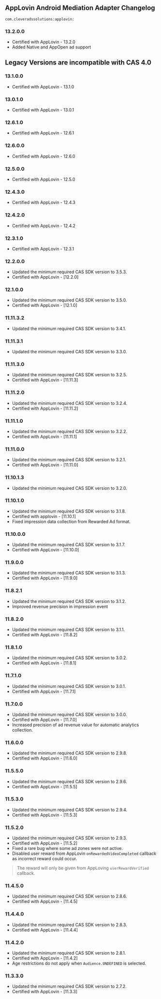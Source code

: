 ## AppLovin Android Mediation Adapter Changelog
`com.cleveradssolutions:applovin:`  

### 13.2.0.0
- Certified with AppLovin - 13.2.0
- Added Native and AppOpen ad support

## Legacy Versions are incompatible with CAS 4.0

### 13.1.0.0
- Certified with AppLovin - 13.1.0

### 13.0.1.0
- Certified with AppLovin - 13.0.1

### 12.6.1.0
- Certified with AppLovin - 12.6.1

### 12.6.0.0
- Certified with AppLovin - 12.6.0

### 12.5.0.0
- Certified with AppLovin - 12.5.0

### 12.4.3.0
- Certified with AppLovin - 12.4.3

### 12.4.2.0
- Certified with AppLovin - 12.4.2

### 12.3.1.0
- Certified with AppLovin - 12.3.1

### 12.2.0.0
- Updated the minimum required CAS SDK version to 3.5.3.
- Certified with AppLovin - [12.2.0]

### 12.1.0.0
- Updated the minimum required CAS SDK version to 3.5.0.
- Certified with AppLovin - [12.1.0]

### 11.11.3.2
- Updated the minimum required CAS SDK version to 3.4.1.

### 11.11.3.1
- Updated the minimum required CAS SDK version to 3.3.0.

### 11.11.3.0
- Updated the minimum required CAS SDK version to 3.2.5.
- Certified with AppLovin - [11.11.3]

### 11.11.2.0
- Updated the minimum required CAS SDK version to 3.2.4.
- Certified with AppLovin - [11.11.2]

### 11.11.1.0
- Updated the minimum required CAS SDK version to 3.2.2.
- Certified with AppLovin - [11.11.1]

### 11.11.0.0
- Updated the minimum required CAS SDK version to 3.2.1.
- Certified with AppLovin - [11.11.0]

### 11.10.1.3
- Updated the minimum required CAS SDK version to 3.2.0.

### 11.10.1.0
- Updated the minimum required CAS SDK version to 3.1.8.
- Certified with applovin - [11.10.1]
- Fixed impression data collection from Rewarded Ad format.

### 11.10.0.0
- Updated the minimum required CAS SDK version to 3.1.7.
- Certified with AppLovin - [11.10.0]

### 11.9.0.0
- Updated the minimum required CAS SDK version to 3.1.3.
- Certified with AppLovin - [11.9.0]

### 11.8.2.1
- Updated the minimum required CAS SDK version to 3.1.2.
- Improved revenue precision in impression event

### 11.8.2.0
- Updated the minimum required CAS SDK version to 3.1.1.
- Certified with AppLovin - [11.8.2]

### 11.8.1.0
- Updated the minimum required CAS SDK version to 3.0.2.
- Certified with AppLovin - [11.8.1]

### 11.7.1.0
- Updated the minimum required CAS SDK version to 3.0.1.
- Certified with AppLovin - [11.7.1]

### 11.7.0.0
- Updated the minimum required CAS SDK version to 3.0.0.
- Certified with AppLovin - [11.7.0]
- Increased precision of ad revenue value for automatic analytics collection.

### 11.6.0.0
- Updated the minimum required CAS SDK version to 2.9.8.
- Certified with AppLovin - [11.6.0]

### 11.5.5.0
- Updated the minimum required CAS SDK version to 2.9.6.
- Certified with AppLovin - [11.5.5]

### 11.5.3.0
- Updated the minimum required CAS SDK version to 2.9.4.
- Certified with AppLovin - [11.5.3]

### 11.5.2.0
- Updated the minimum required CAS SDK version to 2.9.3.
- Certified with AppLovin - [11.5.2]
- Fixed a rare bug where some ad zones were not active.
- Disabled user reward from AppLovin `onRewardedVideoCompleted` callback as incorrect reward could occur.
> The reward will only be given from AppLoving `userRewardVerified` callback.

### 11.4.5.0
- Updated the minimum required CAS SDK version to 2.8.6.
- Certified with AppLovin - [11.4.5]

### 11.4.4.0
- Updated the minimum required CAS SDK version to 2.8.3.
- Certified with AppLovin - [11.4.4]

### 11.4.2.0
- Updated the minimum required CAS SDK version to 2.8.1.
- Certified with AppLovin - [11.4.2]
- Age restrictions do not apply when `Audience.UNDEFINED` is selected.

### 11.3.3.0
- Updated the minimum required CAS SDK version to 2.7.2.
- Certified with AppLovin - [11.3.3]